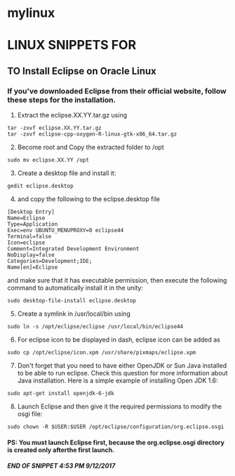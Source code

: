 # mylinux


# LINUX SNIPPETS FOR 

## TO Install Eclipse on Oracle Linux

### If you've downloaded Eclipse from their official website, follow these steps for the installation.

1. Extract the eclipse.XX.YY.tar.gz using
```linux
tar -zxvf eclipse.XX.YY.tar.gz
tar -zxvf eclipse-cpp-oxygen-R-linux-gtk-x86_64.tar.gz
```
2. Become root and Copy the extracted folder to /opt
```linux
sudo mv eclipse.XX.YY /opt
```
3. Create a desktop file and install it:
```linux
gedit eclipse.desktop
```
4. and copy the following to the eclipse.desktop file
```linux
[Desktop Entry]
Name=Eclipse 
Type=Application
Exec=env UBUNTU_MENUPROXY=0 eclipse44
Terminal=false
Icon=eclipse
Comment=Integrated Development Environment
NoDisplay=false
Categories=Development;IDE;
Name[en]=Eclipse
```
and make sure that it has executable permission, then execute the following command to automatically install it in the unity:
```linux
sudo desktop-file-install eclipse.desktop
```
5. Create a symlink in /usr/local/bin using
```linux
sudo ln -s /opt/eclipse/eclipse /usr/local/bin/eclipse44
```
6. For eclipse icon to be displayed in dash, eclipse icon can be added as
```linux
sudo cp /opt/eclipse/icon.xpm /usr/share/pixmaps/eclipse.xpm
```
7. Don't forget that you need to have either OpenJDK or Sun Java installed to be able to run eclipse. Check this question for more information about Java installation. Here is a simple example of installing Open JDK 1.6:
```linux
sudo apt-get install openjdk-6-jdk
```
8. Launch Eclipse and then give it the required permissions to modify the osgi file:
```linux
sudo chown -R $USER:$USER /opt/eclipse/configuration/org.eclipse.osgi
```
#### PS: You must launch Eclipse first, because the org.eclipse.osgi directory is created only afterthe first launch.


##### END OF SNIPPET 4:53 PM 9/12/2017